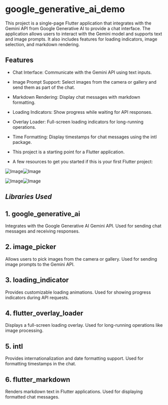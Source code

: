 
# google_generative_ai_demo

This project is a single-page Flutter application that integrates with the Gemini API from Google
Generative AI to provide a chat interface. The application allows users to interact with the Gemini
model and supports text and image prompts. It also includes features for loading indicators, image
selection, and markdown rendering.

## Features

- Chat Interface: Communicate with the Gemini API using text inputs.
- Image Prompt Support: Select images from the camera or gallery and send them as part of the chat.
- Markdown Rendering: Display chat messages with markdown formatting.
- Loading Indicators: Show progress while waiting for API responses.
- Overlay Loader: Full-screen loading indicators for long-running operations.

- Time Formatting: Display timestamps for chat messages using the intl package.
- This project is a starting point for a Flutter application.
- A few resources to get you started if this is your first Flutter project:

![Image](https://github.com/user-attachments/assets/e149c0a4-0520-431e-a78a-8634559fce62)![Image](https://github.com/user-attachments/assets/7daea479-1be2-466e-968d-b02cada6a5e5)

![Image](https://github.com/user-attachments/assets/b5a9965c-f279-48e3-bf4f-58836df25be4)![Image](https://github.com/user-attachments/assets/efbbb4df-b183-4297-9886-233c2ba0fd42)


## *Libraries Used*

## 1. google_generative_ai
Integrates with the Google Generative AI Gemini API.
Used for sending chat messages and receiving responses.

## 2. image_picker
Allows users to pick images from the camera or gallery.
Used for sending image prompts to the Gemini API.

## 3. loading_indicator
Provides customizable loading animations.
Used for showing progress indicators during API requests.

## 4. flutter_overlay_loader
Displays a full-screen loading overlay.
Used for long-running operations like image processing.

## 5. intl
Provides internationalization and date formatting support.
Used for formatting timestamps in the chat.

## 6. flutter_markdown
Renders markdown text in Flutter applications.
Used for displaying formatted chat messages.


